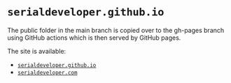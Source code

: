 # `serialdeveloper.github.io`

The public folder in the main branch is copied over to the gh-pages branch using GitHub actions which is then served by GitHub pages.

The site is available:
* [`serialdeveloper.github.io`](https://serialdeveloper.github.io)
* [`serialdeveloper.com`](https://serialdeveloper.com)
